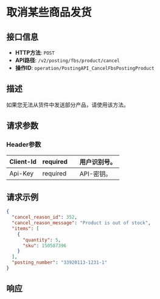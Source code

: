 # 取消某些商品发货

## 接口信息

- **HTTP方法**: `POST`
- **API路径**: `/v2/posting/fbs/product/cancel`
- **操作ID**: `operation/PostingAPI_CancelFbsPostingProduct`

## 描述

如果您无法从货件中发送部分产品，请使用该方法。

## 请求参数

### Header参数

| Client-Id | required |  | 用户识别号。 |
|---|---|---|---|
| Api-Key | required |  | API-密钥。 |

## 请求示例

```json
{
  "cancel_reason_id": 352,
  "cancel_reason_message": "Product is out of stock",
  "items": [
    {
      "quantity": 5,
      "sku": 150587396
    }
  ],
  "posting_number": "33920113-1231-1"
}
```

## 响应
